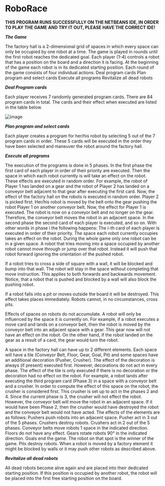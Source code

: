 # RoboRace

**THIS PROGRAM RUNS SUCCESSFULLY ON THE NETBEANS IDE, IN ORDER TO PLAY THE GAME AND TRY IT OUT, PLEASE HAVE THE CORRECT IDE!**

_**The Game**_

The factory hall is a 2-dimensional grid of spaces in which every space can only be occupied by one robot at a time. The game is played in rounds until the first robot reaches the dedicated goal. Each player (1-4) controls a robot that has a position on the board and a direction it is facing. At the beginning of the game each robot is in its dedicated starting position. Each round of the game consists of four individual actions:
Deal program cards
Plan program and select cards
Execute all programs
Revitalize all dead robots

_**Deal Program cards**_

Each player receives 7 randomly generated program cards. There are 84 program cards in total. The cards and their effect when executed are listed in the table below.


![image](https://user-images.githubusercontent.com/80646420/168396346-60a07e60-424e-42d1-ada1-1e69e331272a.png)

_**Plan program and select cards**_

Each player creates a program for her/his robot by selecting 5 out of the 7 program cards in order. These 5 cards will be executed in the order they have been selected and maneuver the robot around the factory hall.

_**Execute all programs**_

The execution of the programs is done in 5 phases. In the first phase the first card of each player in order of their priority are executed. Then the space in which each robot currently is will take an effect on the robot. These effects are executed in random order. For example, the robot of Player 1 has landed on a gear and the robot of Player 2 has landed on a conveyor belt adjacent to that gear after executing the first card. Now, the effect of the factory hall on the robots is executed in random order. Player 2 is picked first. Her/his robot is moved by the belt onto the gear pushing the robot Player 1 on another conveyor belt. Now, the effect for Player 1 is executed. The robot is now on a conveyor belt and no longer on the gear. Therefore, the conveyor belt moves the robot in an adjacent space. In the second phase the second card of each player is executed, and so on. With other words in phase i the following happens:
The i-th card of each player is executed in order of their priority.
The space each robot currently occupies takes an effect on the robot.
During the whole game only one robot can be in a given space. A robot that tries moving into a space occupied by another robot cannot move through or jump over that robot. Instead it will push that robot forward ignoring the orientation of the pushed robot.

If a robot tries to cross a side of square with a wall, it will be blocked and bump into that wall. The robot will stay in the space without completing that move instruction. This applies to both forwards and backwards movement. Notice, that a robot that is pushed and blocked by a wall will also block the pushing robot.

If a robot falls into a pit or moves outside the board it will be destroyed. This effect takes places immediately. Robots cannot, in no circumstances, cross pits.

Effects of spaces on robots do not accumulate. A robot will only be influenced by the space it is currently on. For example, if a robot executes a move card and lands on a conveyor belt, then the robot is moved by the conveyor belt into an adjacent space with a gear. This gear now will not have an effect on the robot. On the other hand, if the robot landed on the gear as a result of a card, the gear would turn the robot.

A space in the factory hall can have up to 2 different elements. Each space will have a tile (Conveyor Belt, Floor, Gear, Goal, Pit) and some spaces have an additional decoration (Pusher, Crusher). The effect of the decoration is always (if present) executed first. However, decorations do not act in every phase. The effect of the tile is only executed if there is no decoration or the decoration had no effect on the robot. For example, a robot lands after executing the third program card (Phase 3) in a space with a conveyor belt and a crusher. In order to compute the effect of this space on the robot, the crusher is considered first. This crusher is set up to act in the phases 2 and 4. Since the current phase is 3, the crusher will not effect the robot. However, the conveyor belt will move the robot in an adjacent space. If it would have been Phase 2, then the crusher would have destroyed the robot and the conveyor belt would not have acted. The effects of the elements are as follows:
Pushers push robots into an adjacent space. Pusher act in 3 out of the 5 phases.
Crushers destroy robots. Crushers act in 2 out of the 5 phases.
Conveyor belts move robots 1 space in the indicated direction.
Floors do not have any effect.
Gears rotate robots 90° in the indicated direction.
Goals end the game. The robot on that spot is the winner of the game.
Pits destroy robots.
When a robot is moved by a factory element it might be blocked by walls or it may push other robots as described above.

_**Revitalize all dead robots**_

All dead robots become alive again and are placed into their dedicated starting position. If this position is occupied by another robot, the robot will be placed into the first free starting position on the board.
